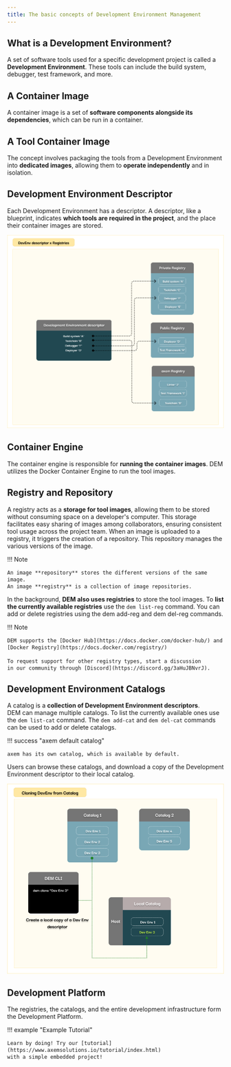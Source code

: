```yaml
---
title: The basic concepts of Development Environment Management
---
```



## What is a Development Environment?
A set of software tools used for a specific development project is called a **Development
Environment**. These tools can include the build system, debugger, test framework, and more.

## A Container Image
A container image is a set of **software components alongside its dependencies**, 
which can be run in a container.

## A Tool Container Image
The concept involves packaging the tools from a Development Environment into **dedicated images**,
 allowing them to **operate independently** and in isolation.

## Development Environment Descriptor
Each Development Environment has a descriptor. A descriptor, like a blueprint, indicates **which tools
are required in the project**, and the place their container images are stored.

![Dev Env descriptor](wp-content/dev_env_descriptor.png)

## Container Engine
The container engine is responsible for **running the container images**. 
DEM utilizes the Docker Container Engine to run the tool images.

## Registry and Repository
A registry acts as a **storage for tool images**, allowing them to be stored without consuming space on a developer's computer. 
This storage facilitates easy sharing of images among collaborators, ensuring consistent tool usage across the project team.
When an image is uploaded to a registry, it triggers the creation of a repository. This repository manages the various versions of the image.

!!! Note

    An image **repository** stores the different versions of the same image.  
    An image **registry** is a collection of image repositories.

In the background, **DEM also uses registries** to store the tool images. To **list the currently 
available registries** use the `dem list-reg` command. 
You can add or delete registries using the dem add-reg and dem del-reg commands.

!!! Note

    DEM supports the [Docker Hub](https://docs.docker.com/docker-hub/) and 
    [Docker Registry](https://docs.docker.com/registry/)

    To request support for other registry types, start a discussion
    in our community through [Discord](https://discord.gg/3aHuJBNvrJ).


## Development Environment Catalogs
A catalog is a **collection of Development Environment descriptors**.  
DEM can manage multiple catalogs. To list the currently available ones use the `dem list-cat` 
command.  The `dem add-cat` and `dem del-cat` commands can be used to add or delete catalogs.

!!! success "axem default catalog"

    axem has its own catalog, which is available by default.

Users can browse these catalogs, and download a copy of the Development Environment descriptor 
to their local catalog.

![Catalogs](wp-content/dem_catalogs.png)

## Development Platform
The registries, the catalogs, and the entire development infrastructure form the Development 
Platform. 

!!! example "Example Tutorial"

    Learn by doing! Try our [tutorial](https://www.axemsolutions.io/tutorial/index.html) 
    with a simple embedded project!

